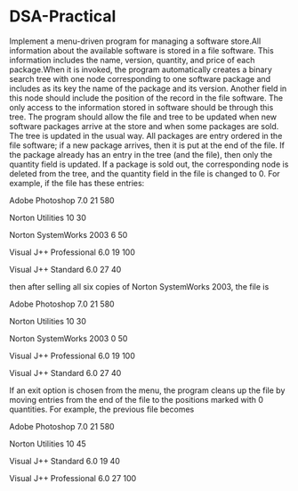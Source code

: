 # DSA-Practical

Implement a menu-driven program for managing a software store.All information about the available software is stored in a file software. This information includes the name, version, quantity, and price of each package.When it is invoked, the program automatically creates a binary search tree with one node corresponding to one software package and includes as its key the name of the package and its version. Another field in this node should include the position of the record in the file software. The only access to the information stored in software should be through this tree. The program should allow the file and tree to be updated when new software packages arrive at the store and when some packages are sold. The tree is updated in the usual way. All packages are entry ordered in the file software; if a new package arrives, then it is put at the end of the file. If the package already has an entry in the tree (and the file), then only the quantity field is updated. If a package is sold out, the corresponding node is deleted from the tree, and the quantity field in the file is changed to 0. For example, if the file has these entries:

Adobe Photoshop 		7.0 	21 	580

Norton Utilities 			10 	30

Norton SystemWorks 2003 		6 	50

Visual J++ Professional 	6.0 	19 	100

Visual J++ Standard 	6.0 	27 	40

then after selling all six copies of Norton SystemWorks 2003, the file is

Adobe Photoshop 		7.0 	21 	580

Norton Utilities 			10 	30

Norton SystemWorks 2003 		0 	50

Visual J++ Professional 	6.0 	19 	100

Visual J++ Standard 	6.0 	27 	40

If an exit option is chosen from the menu, the program cleans up the file by moving entries from the end of the file to the positions marked with 0 quantities. For example, the previous file becomes

Adobe Photoshop 		7.0 	21 	580

Norton Utilities 			10 	45

Visual J++ Standard 	6.0 	19 	40

Visual J++ Professional 	6.0 	27 	100

